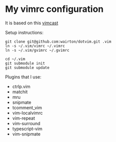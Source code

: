 My vimrc configuration
=============

It is based on this [vimcast](http://vimcasts.org/episodes/synchronizing-plugins-with-git-submodules-and-pathogen/)

Setup instructions:
```
git clone git@github.com:wairton/dotvim.git .vim
ln -s ~/.vim/vimrc ~/.vimrc
ln -s ~/.vim/gvimrc ~/.gvimrc

cd ~/.vim
git submodule init
git submodule update
```

Plugins that I use:
* ctrlp.vim
* matchit
* mru
* snipmate
* tcomment_vim
* vim-localvimrc
* vim-repeat
* vim-surround
* typescript-vim
* vim-snipmate
